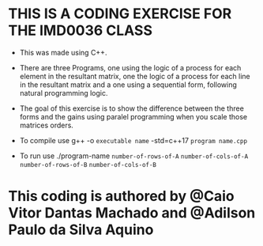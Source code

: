 # THIS IS A CODING EXERCISE FOR THE IMD0036 CLASS
- This was made using C++.

- There are three Programs, one using the logic of a process for each element in the
resultant matrix, one the logic of a process for each line in the resultant matrix and a one using
a sequential form, following natural programming logic.

- The goal of this exercise is to show the difference between the three forms and the gains using paralel 
programming when you scale those matrices orders.

- To compile use g++ -o ```executable name``` -std=c++17 ```program name.cpp```

- To run use ./program-name  ```number-of-rows-of-A```  ```number-of-cols-of-A```  ```number-of-rows-of-B```  ```number-of-cols-of-B```

# This coding is authored by @Caio Vitor Dantas Machado and  @Adilson Paulo da Silva Aquino
